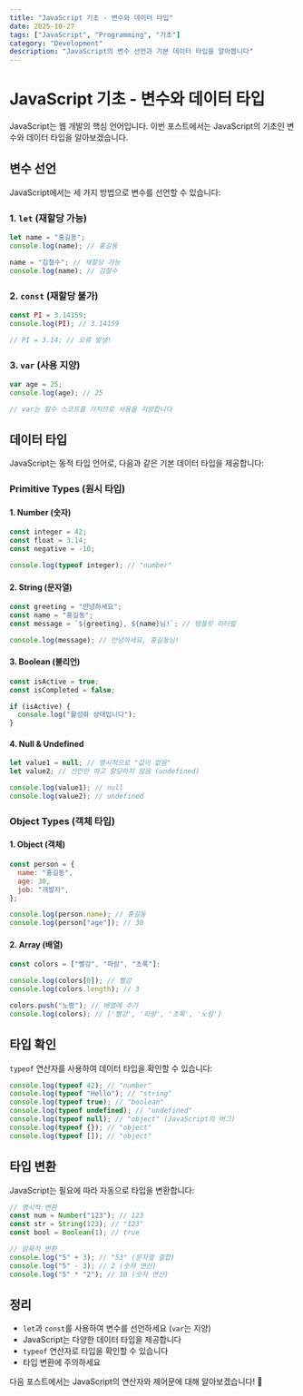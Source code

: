 ```yaml
---
title: "JavaScript 기초 - 변수와 데이터 타입"
date: 2025-10-27
tags: ["JavaScript", "Programming", "기초"]
category: "Development"
description: "JavaScript의 변수 선언과 기본 데이터 타입을 알아봅니다"
---
```


# JavaScript 기초 - 변수와 데이터 타입

JavaScript는 웹 개발의 핵심 언어입니다. 이번 포스트에서는 JavaScript의 기초인 변수와 데이터 타입을 알아보겠습니다.

## 변수 선언

JavaScript에서는 세 가지 방법으로 변수를 선언할 수 있습니다:

### 1. `let` (재할당 가능)

```javascript
let name = "홍길동";
console.log(name); // 홍길동

name = "김철수"; // 재할당 가능
console.log(name); // 김철수
```

### 2. `const` (재할당 불가)

```javascript
const PI = 3.14159;
console.log(PI); // 3.14159

// PI = 3.14; // 오류 발생!
```

### 3. `var` (사용 지양)

```javascript
var age = 25;
console.log(age); // 25

// var는 함수 스코프를 가지므로 사용을 지양합니다
```

## 데이터 타입

JavaScript는 동적 타입 언어로, 다음과 같은 기본 데이터 타입을 제공합니다:

### Primitive Types (원시 타입)

#### 1. Number (숫자)

```javascript
const integer = 42;
const float = 3.14;
const negative = -10;

console.log(typeof integer); // "number"
```

#### 2. String (문자열)

```javascript
const greeting = "안녕하세요";
const name = "홍길동";
const message = `${greeting}, ${name}님!`; // 템플릿 리터럴

console.log(message); // 안녕하세요, 홍길동님!
```

#### 3. Boolean (불리언)

```javascript
const isActive = true;
const isCompleted = false;

if (isActive) {
  console.log("활성화 상태입니다");
}
```

#### 4. Null & Undefined

```javascript
let value1 = null; // 명시적으로 "값이 없음"
let value2; // 선언만 하고 할당하지 않음 (undefined)

console.log(value1); // null
console.log(value2); // undefined
```

### Object Types (객체 타입)

#### 1. Object (객체)

```javascript
const person = {
  name: "홍길동",
  age: 30,
  job: "개발자",
};

console.log(person.name); // 홍길동
console.log(person["age"]); // 30
```

#### 2. Array (배열)

```javascript
const colors = ["빨강", "파랑", "초록"];

console.log(colors[0]); // 빨강
console.log(colors.length); // 3

colors.push("노랑"); // 배열에 추가
console.log(colors); // ['빨강', '파랑', '초록', '노랑']
```

## 타입 확인

`typeof` 연산자를 사용하여 데이터 타입을 확인할 수 있습니다:

```javascript
console.log(typeof 42); // "number"
console.log(typeof "Hello"); // "string"
console.log(typeof true); // "boolean"
console.log(typeof undefined); // "undefined"
console.log(typeof null); // "object" (JavaScript의 버그)
console.log(typeof {}); // "object"
console.log(typeof []); // "object"
```

## 타입 변환

JavaScript는 필요에 따라 자동으로 타입을 변환합니다:

```javascript
// 명시적 변환
const num = Number("123"); // 123
const str = String(123); // "123"
const bool = Boolean(1); // true

// 암묵적 변환
console.log("5" + 3); // "53" (문자열 결합)
console.log("5" - 3); // 2 (숫자 연산)
console.log("5" * "2"); // 10 (숫자 연산)
```

## 정리

- `let`과 `const`를 사용하여 변수를 선언하세요 (`var`는 지양)
- JavaScript는 다양한 데이터 타입을 제공합니다
- `typeof` 연산자로 타입을 확인할 수 있습니다
- 타입 변환에 주의하세요

다음 포스트에서는 JavaScript의 연산자와 제어문에 대해 알아보겠습니다! 🚀
